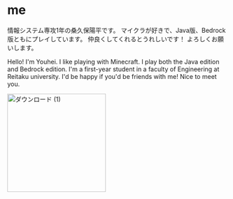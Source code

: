 # me
情報システム専攻1年の桑久保陽平です。
マイクラが好きで、Java版、Bedrock版ともにプレイしています。
仲良くしてくれるとうれしいです！
よろしくお願いします。

Hello! I'm Youhei.
I like playing with Minecraft. I play both the Java edition and Bedrock edition.
I'm a first-year student in a faculty of Engineering at Reitaku university.
I'd be happy if you'd be friends with me!
Nice to meet you.

<img width="225" height="225" alt="ダウンロード (1)" src="https://github.com/user-attachments/assets/eba4a9d9-9b2b-4455-81ec-83733ce4354b" />
